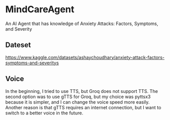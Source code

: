 # MindCareAgent
An AI Agent that has knowledge of Anxiety Attacks: Factors, Symptoms, and Severity

## Dateset
https://www.kaggle.com/datasets/ashaychoudhary/anxiety-attack-factors-symptoms-and-severitys

## Voice
In the beginning, I tried to use TTS, but Groq does not support TTS. The second option was to use gTTS for Groq, but my choice was pyttsx3 because it is simpler, and I can change the voice speed more easily. Another reason is that gTTS requires an internet connection, but I want to switch to a better voice in the future.